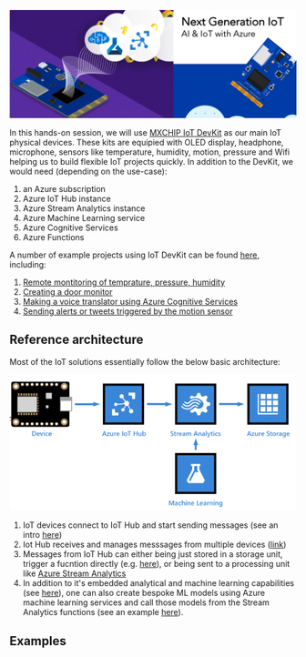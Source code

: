 
![alt text](https://github.com/mozamani/nextgeniot/blob/master/files/logo.png) <!-- .element height="10%" width="12%" -->


In this hands-on session, we will use [MXCHIP IoT DevKit](https://microsoft.github.io/azure-iot-developer-kit/) as our main IoT physical devices. These kits are equipied with OLED display, headphone, microphone, sensors like temperature, humidity, motion, pressure and Wifi helping us to build flexible IoT projects quickly. In addition to the DevKit, we would need (depending on the use-case):<br>

1) an Azure subscription
2) Azure IoT Hub instance
3) Azure Stream Analytics instance
4) Azure Machine Learning service
5) Azure Cognitive Services
6) Azure Functions 

A number of example projects using IoT DevKit can be found [here](https://microsoft.github.io/azure-iot-developer-kit/docs/projects/), including: 
1) [Remote montitoring of temprature, pressure, humidity](https://docs.microsoft.com/en-us/azure/iot-accelerators/iot-accelerators-arduino-iot-devkit-az3166-devkit-remote-monitoring-v2)<br>
2) [Creating a door monitor](https://docs.microsoft.com/en-us/azure/iot-hub/iot-hub-arduino-iot-devkit-az3166-door-monitor)<br>
3) [Making a voice translator using Azure Cognitive Services](https://docs.microsoft.com/en-us/samples/azure-samples/mxchip-iot-devkit-translator/sample/)<br>
4) [Sending alerts or tweets triggered by the motion sensor](https://docs.microsoft.com/en-us/azure/iot-hub/iot-hub-arduino-iot-devkit-az3166-translator)<br>

## Reference architecture
Most of the IoT solutions essentially follow the below basic architecture:

![alt text](https://github.com/mozamani/nextgeniot/blob/master/files/arch.png) <!-- .element height="10%" width="12%" -->

1) IoT devices connect to IoT Hub and start sending messages (see an intro [here](https://docs.microsoft.com/en-us/azure/iot-hub/iot-hub-arduino-iot-devkit-az3166-get-started)) 
2) Iot Hub receives and manages messsages from multiple devices ([link](https://docs.microsoft.com/en-us/azure/iot-hub/))
3) Messages from IoT Hub can either being just stored in a storage unit, trigger a fucntion directly (e.g. [here](https://docs.microsoft.com/en-us/azure/iot-hub/iot-hub-arduino-iot-devkit-az3166-door-monitor)), or being sent to a processing unit like [Azure Stream Analytics](https://docs.microsoft.com/en-us/azure/stream-analytics/)
4) In addition to it's embedded analytical and machine learning capabilities (see [here](https://docs.microsoft.com/en-us/azure/stream-analytics/stream-analytics-machine-learning-anomaly-detection)), one can also create bespoke ML models using Azure machine learning services and call those models from the Stream Analytics functions (see an example [here](https://docs.microsoft.com/en-us/azure/stream-analytics/stream-analytics-machine-learning-integration-tutorial)).

## Examples

